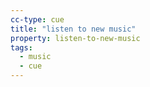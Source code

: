 ```yaml
---
cc-type: cue
title: "listen to new music"
property: listen-to-new-music
tags:
  - music
  - cue
---
```


